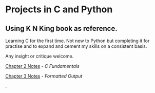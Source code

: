 # Projects in C and Python

## Using K N King book as reference.

Learning C for the first time. Not new to Python but completing it for practise and to expand and cement my skills on a consistent basis.

Any insight or critique welcome.

[Chapter 2 Notes](https://github.com/MortalCatalyst/C-and-Python-K-N-King/blob/master/Chapter_1/Chapter_1_Notes.md) *- C Fundamentals*

[Chapter 3 Notes](https://github.com/MortalCatalyst/C-Python-Perl-K-N-King/blob/master/Chapter_3/Chapter_3_Notes.md) *- Formatted Output*

.
